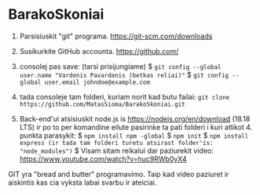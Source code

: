 # BarakoSkoniai

1. Parsisiuskit "git" programa. https://git-scm.com/downloads
2. Susikurkite GitHub accounta. https://github.com/
3. consolej pas save: (tarsi prisijungiame)
$ ``git config --global user.name "Vardenis Pavardenis (betkas reliai)"``
$ ``git config --global user.email johndoe@example.com``

4. tada consoleje tam folderi, kuriam norit kad butu failai:
``git clone https://github.com/MatasSioma/BarakoSkoniai.git``
5. Back-end'ui atsisiuskit node.js is https://nodejs.org/en/download (18.18 LTS) ir po to per komandine eilute pasirinke ta pati folderi i kuri atlikot 4. punkta parasykit:
    $ ``npm install npm -global``
    $ ``npm init``
    $ ``npm install express (ir tada tam folderi turetu atsirast folder'is: "node_modules")``
    $ Visam sitam reikalui dar paziurekit video: https://www.youtube.com/watch?v=huc9RWb0yX4

GIT yra "bread and butter" programavimo. Taip kad video paziuret ir aiskintis kas cia vyksta labai svarbu ir ateiciai.
